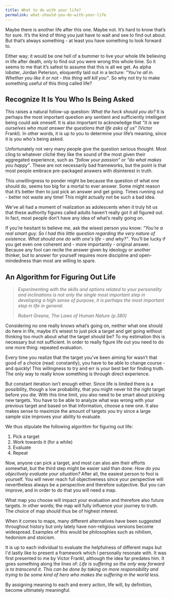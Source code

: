 ```yaml
---
title: What to do with your life?
permalink: what-should-you-do-with-your-life
---
```


Maybe there is another life after this one. Maybe not. It’s hard to know that’s for sure. It’s the kind of thing you just have to wait and see to find out about. But that’s always something - at least you have something to look forward to.

Either way; it would be one hell of a bummer to live your whole life believing in life after death, only to find out you were wrong this whole time. So it seems to me that it’s safest to assume that this is all we get. As alpha lobster, Jordan Peterson, eloquently laid out in a lecture: *"You’re all in. Whether you like it or not - this thing will kill you"*. So why not try to make something useful of this thing called life?

## Recognize It Is You Who Is Being Asked

This raises a natural follow-up question: *What the heck should you do?* It is perhaps the most important question any sentient and sufficiently intelligent being could ask oneself. It is also important to acknowledge that *“it is we ourselves who must answer the questions that life asks of us”* (Victor Frankl). In other words, it is up to you to determine your life’s meaning, since it is you who's being asked.

Unfortunately not very many people give the question serious thought. Most cling to whatever cliché they like the sound of the most given their aggregated experience, such as *“follow your passion”* or *“do what makes you happy”*. These are not necessarily bad frameworks, but the point is that most people embrace pre-packaged answers with disinterest in truth.

This unwillingness to ponder might be because the question of what one should do, seems too big for a mortal to ever answer. Some might reason that it’s better then to just pick an answer and get going. Times running out - better not waste any time! This might actually not be such a bad idea.

We’ve all had a moment of realization as adolescents when it truly hit us that these authority figures called adults haven’t really got it all figured out. In fact, most people don’t have any idea of what’s really going on.

If you’re hesitant to believe me, ask the wisest person you know: *“You’re a real smart guy. So I had this little question regarding the very nature of existence. What should one do with one's life - and why?”*. You’ll be lucky if you get even one coherent and - more importantly - original answer. Because any fool can recite the answer given by ideology or another thinker, but to answer for yourself requires more discipline and open-mindedness than most are willing to spare.

## An Algorithm for Figuring Out Life

> *Experimenting with the skills and options related to your personality and inclinations is not only the single most important step in developing a high sense of purpose, it is perhaps the most important step in life in general.*
>
> <cite>Robert Greene, The Laws of Human Nature (p.380)</cite>

Considering no one really knows what’s going on, neither what one should do here in life, maybe it’s wisest to just pick a target and get going without thinking too much about what the target should be? To my estimation this is necessary but not sufficient. In order to really figure life out you need to do one more thing: repeated evaluation.

Every time you realize that the target you’ve been aiming for wasn’t that good of a choice (read: constantly), you have to be able to change course - and quickly! This willingness to try and err is your best bet for finding truth. The only way to really know something is through direct experience.

But constant iteration isn’t enough either. Since life is limited there is a possibility, though a low probability, that you might never hit the right target before you die. With this time limit, you also need to be smart about picking new targets. You have to be able to analyze what was wrong with your previous target and based on that information, choose a new one. It also makes sense to maximize the amount of targets you try since a large sample size improves your ability to evaluate.

We thus stipulate the following algorithm for figuring out life:

1. Pick a target
2. Work towards it (for a while)
3. Evaluate
4. Repeat

Now, anyone can pick a target, and most can also aim their efforts somewhat, but the third step might be easier said than done: *How do you objectively evaluate your situation?* After all, the easiest person to fool is yourself. You will never reach full objectiveness since your perspective will nevertheless always be a perspective and therefore subjective. But you can improve, and in order to do that you will need a map.

What map you choose will impact your evaluation and therefore also future targets. In other words; the map will fully influence your journey to truth. The choice of map should thus be of highest interest.

When it comes to maps, many different alternatives have been suggested throughout history but only lately have non-religious versions become widespread. Examples of this would be philosophies such as nihilism, hedonism and stoicism.

It is up to each individual to evaluate the helpfulness of different maps but I'd lastly like to present a framework which I personally resonate with. It was first presented to me by Victor Frankl, although the idea far predates him. It goes something along the lines of: *Life is suffering so the only way forward is to transcend it. This can be done by taking on more responsibility and trying to be some kind of hero who makes the suffering in the world less.*

By assigning meaning to each and every action, life will, by definition, become ultimately meaningful.
